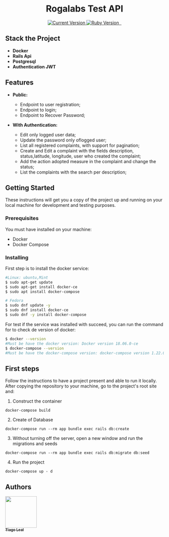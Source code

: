 <h1 align="center">Rogalabs Test API</h1>

<p align="center">
  <a href="https://github.com/tiagoleal/coin_conversion">
    <img alt="Current Version" src="https://img.shields.io/badge/version-1.0.0 -blue.svg">
  </a>
  <a href="https://ruby-doc.org/core-2.6.2/">
    <img alt="Ruby Version" src="https://img.shields.io/badge/Ruby-2.6.2 -brightgreen.svg" target="_blank">
  </a>
  <a href="https://guides.rubyonrails.org/5_2_release_notes.html">
    <img alt="" src="https://img.shields.io/badge/Rails-~> 5.2.4-blue.svg" target="_blank">
  </a>
  <a href="https://www.postgresql.org/">
    <img alt="" src="https://img.shields.io/badge/PostgreSQL-9.5-brightgreen.svg" target="_blank">
  </a>
  
</p>


## Stack the Project

- **Docker**
- **Rails Api**
- **Postgresql**
- **Authentication JWT**


## Features

- **Public:** 
   - Endpoint to user registration;
   - Endpoint to login;
   - Endpoint to Recover Password;

- **With Authentication:** 
    - Edit only logged user data;
    - Update the password only oflogged user;
    - List all registered complaints, with support for pagination;
    - Create and Edit a complaint with the fields description, status,latitude,  longitude, user who created the complaint;
    - Add the action adopted measure in the complaint and change the status;
    - List the complaints with the search per description;
    

## Getting Started

These instructions will get you a copy of the project up and running on your local machine for development and testing purposes.

### Prerequisites

You must have installed on your machine:

- Docker
- Docker Compose

### Installing

First step is to install the docker service:

```bash
#Linux: ubuntu,Mint
$ sudo apt-get update
$ sudo apt-get install docker-ce
$ sudo apt install docker-compose

# Fedora
$ sudo dnf update -y
$ sudo dnf install docker-ce
$ sudo dnf -y install docker-compose
```

For test if the service was installed with succeed, you can run the command for to check de version of docker:

```bash
$ docker --version
#Must be have the docker version: Docker version 18.06.0-ce
$ docker-compose --version
#Must be have the docker-compose version: docker-compose version 1.22.0
```

## First steps

Follow the instructions to have a project present and able to run it locally.
After copying the repository to your machine, go to the project's root site and:

1.  Construct the container

```
docker-compose build
```

2.  Create of Database

```
docker-compose run --rm app bundle exec rails db:create
```

3. Without turning off the server, open a new window and run the migrations and seeds

```
docker-compose run --rm app bundle exec rails db:migrate db:seed
```

4.  Run the project

```
docker-compose up - d
```

## Authors

<!-- ALL-CONTRIBUTORS-LIST:START - Do not remove or modify this section -->
<!-- prettier-ignore -->
[<img src="https://avatars1.githubusercontent.com/u/5727529?s=460&v=4" width="100px;"/><br /><sub><b>Tiago Leal</b></sub>](https://github.com/tiagoleal)<br />
